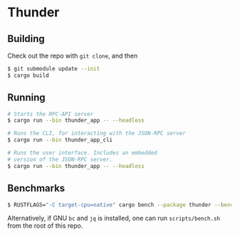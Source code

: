 # Thunder

## Building

Check out the repo with `git clone`, and then

```bash
$ git submodule update --init
$ cargo build
```

## Running

```bash
# Starts the RPC-API server
$ cargo run --bin thunder_app -- --headless

# Runs the CLI, for interacting with the JSON-RPC server
$ cargo run --bin thunder_app_cli

# Runs the user interface. Includes an embedded 
# version of the JSON-RPC server. 
$ cargo run --bin thunder_app -- --headless
```

## Benchmarks

```bash
$ RUSTFLAGS="-C target-cpu=native" cargo bench --package thunder --benches --all-features
```

Alternatively, if GNU `bc` and `jq` is installed, one can run `scripts/bench.sh` from the root of this repo.
